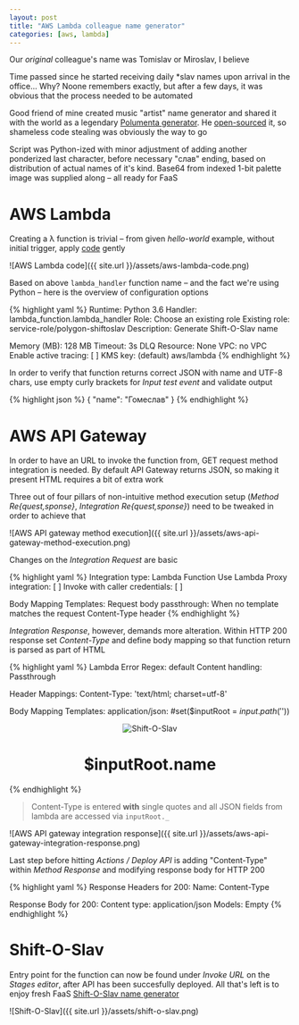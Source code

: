 ```yaml
---
layout: post
title: "AWS Lambda colleague name generator"
categories: [aws, lambda]
---
```


Our _original_ colleague's name was Tomislav or Miroslav, I believe

Time passed since he started receiving daily *slav names upon arrival in the office...
Why? Noone remembers exactly, but after a few days, it was obvious that the
process needed to be automated

Good friend of mine created music "artist" name generator and shared it with
the world as a legendary <a href="http://polumenta.zardina.org/" target="_blank">
Polumenta generator</a>. He <a href="https://github.com/vl4dimir/polumenta"
 target="_blank">open-sourced</a> it, so shameless code stealing was obviously
the way to go

Script was Python-ized with minor adjustment of adding another ponderized last
character, before necessary "слав" ending, based on distribution of actual
names of it's kind. Base64 from indexed 1-bit palette image was supplied along
– all ready for FaaS


# AWS Lambda

Creating a λ function is trivial – from given _hello-world_ example, without
initial trigger, apply <a href="https://github.com/ushtipak/shiftoslav/blob/master/shiftoslav.py"
 target="_blank">code</a> gently

![AWS Lambda code]({{ site.url }}/assets/aws-lambda-code.png)

Based on above `lambda_handler` function name – and the fact we're using Python –
here is the overview of configuration options

{% highlight yaml %}
Runtime: Python 3.6
Handler: lambda_function.lambda_handler
Role: Choose an existing role
Existing role: service-role/polygon-shiftoslav
Description: Generate Shift-O-Slav name

Memory (MB): 128 MB
Timeout: 3s
DLQ Resource: None
VPC: no VPC
Enable active tracing: [ ]
KMS key: (default) aws/lambda
{% endhighlight %}

In order to verify that function returns correct JSON with name and UTF-8 chars,
use empty curly brackets for _Input test event_ and validate output

{% highlight json %}
{
  "name": "Гомеслав"
}
{% endhighlight %}


# AWS API Gateway

In order to have an URL to invoke the function from, GET request method
integration is needed. By default API Gateway returns JSON, so making it
present HTML requires a bit of extra work

Three out of four pillars of non-intuitive method execution setup (_Method
Re{quest,sponse}_, _Integration Re{quest,sponse}_) need to be tweaked in
order to achieve that

![AWS API gateway method execution]({{ site.url }}/assets/aws-api-gateway-method-execution.png)

Changes on the _Integration Request_ are basic

{% highlight yaml %}
Integration type: Lambda Function
Use Lambda Proxy integration: [ ]
Invoke with caller credentials: [ ]

Body Mapping Templates:
  Request body passthrough:
    When no template matches the request Content-Type header
{% endhighlight %}

_Integration Response_, however, demands more alteration. Within HTTP 200
response set _Content-Type_ and define body mapping so that function return
is parsed as part of HTML

{% highlight yaml %}
Lambda Error Regex: default
Content handling: Passthrough

Header Mappings:
  Content-Type:
    'text/html; charset=utf-8'

Body Mapping Templates:
  application/json:
    #set($inputRoot = $input.path('$'))
    <!doctype html>
        <meta charset=utf-8>
        <head><title>ShiftOSlav</title></head>
        <body><center>
            <p><img src="data:image/png;base64, iVBORw0KGgoAAAAN [ ... ]
                         5wAAAABJRU5ErkJggg==" alt="Shift-O-Slav" />
            <p><h1>$inputRoot.name</h1>
            </center></body></html>
{% endhighlight %}

> Content-Type is entered **with** single quotes and all JSON fields from
lambda are accessed via `inputRoot._`

![AWS API gateway integration response]({{ site.url }}/assets/aws-api-gateway-integration-response.png)

Last step before hitting _Actions / Deploy API_ is adding "Content-Type" within
_Method Response_ and modifying response body for HTTP 200

{% highlight yaml %}
Response Headers for 200:
  Name: Content-Type

Response Body for 200:
  Content type: application/json
  Models: Empty
{% endhighlight %}


# Shift-O-Slav

Entry point for the function can now be found under _Invoke URL_ on the
_Stages editor_, after API has been succesfully deployed.
All that's left is to enjoy fresh FaaS
<a href="https://o5bsrqjdtl.execute-api.us-east-1.amazonaws.com/live"
 target="_blank">Shift-O-Slav name generator</a>

![Shift-O-Slav]({{ site.url }}/assets/shift-o-slav.png)

